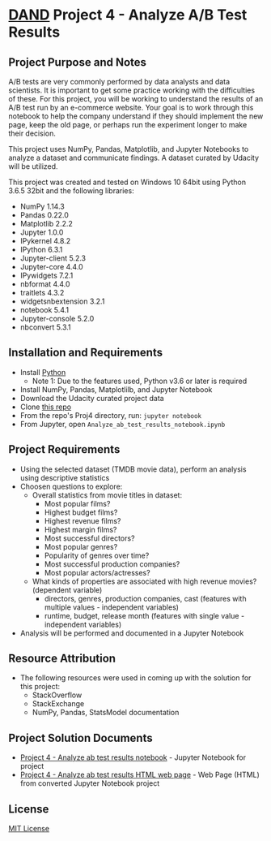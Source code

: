 # [DAND](https://www.udacity.com/course/data-analyst-nanodegree--nd002) Project 4 - Analyze A/B Test Results

## Project Purpose and Notes
A/B tests are very commonly performed by data analysts and data scientists. It is important to get some practice working with the difficulties of these.  For this project, you will be working to understand the results of an A/B test run by an e-commerce website. Your goal is to work through this notebook to help the company understand if they should implement the new page, keep the old page, or perhaps run the experiment longer to make their decision.

This project uses NumPy, Pandas, Matplotlib, and Jupyter Notebooks to analyze a dataset and communicate findings.  A dataset curated by Udacity will be utilized.

This project was created and tested on Windows 10 64bit using Python 3.6.5 32bit and the following libraries:
* NumPy 1.14.3
* Pandas 0.22.0
* Matplotlib 2.2.2
* Jupyter 1.0.0
* IPykernel 4.8.2
* IPython 6.3.1
* Jupyter-client 5.2.3
* Jupyter-core 4.4.0
* IPywidgets 7.2.1
* nbformat 4.4.0
* traitlets 4.3.2
* widgetsnbextension 3.2.1
* notebook 5.4.1
* Jupyter-console 5.2.0
* nbconvert 5.3.1

## Installation and Requirements
* Install [Python](https://www.python.org/downloads/)
    * Note 1: Due to the features used, Python v3.6 or later is required
* Install NumPy, Pandas, Matplotlilb, and Jupyter Notebook
* Download the Udacity curated project data
* Clone [this repo](https://github.com/sockduct/Udacity-DAND)
* From the repo's Proj4 directory, run:  `jupyter notebook`
* From Jupyter, open `Analyze_ab_test_results_notebook.ipynb`

## Project Requirements
* Using the selected dataset (TMDB movie data), perform an analysis using descriptive statistics
* Choosen questions to explore:
  * Overall statistics from movie titles in dataset:
    * Most popular films?
    * Highest budget films?
    * Highest revenue films?
    * Highest margin films?
    * Most successful directors?
    * Most popular genres?
    * Popularity of genres over time?
    * Most successful production companies?
    * Most popular actors/actresses?
  * What kinds of properties are associated with high revenue movies? (dependent variable)
    * directors, genres, production companies, cast (features with multiple values - independent variables)
    * runtime, budget, release month (features with single value - independent variables)
 * Analysis will be performed and documented in a Jupyter Notebook

## Resource Attribution
* The following resources were used in coming up with the solution for this project:
    * StackOverflow
    * StackExchange
    * NumPy, Pandas, StatsModel documentation

## Project Solution Documents
* [Project 4 - Analyze ab test results notebook](Analyze_ab_test_results_notebook.ipynb) - Jupyter Notebook for project
* [Project 4 - Analyze ab test results HTML web page](Analyze_ab_test_results_notebook.html) - Web Page (HTML) from converted Jupyter Notebook project

## License
[MIT License](LICENSE)

